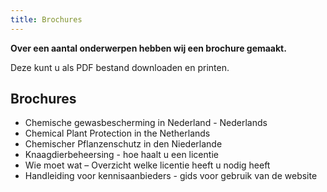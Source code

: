 ```yaml
---
title: Brochures
---
```

**Over een aantal onderwerpen hebben wij een brochure gemaakt.** 

Deze kunt u als PDF bestand downloaden en printen.

## Brochures

* Chemische gewasbescherming in Nederland - Nederlands
* Chemical Plant Protection in the Netherlands
* Chemischer Pflanzenschutz in den Niederlande
* Knaagdierbeheersing - hoe haalt u een licentie
* Wie moet wat – Overzicht welke licentie heeft u nodig heeft
* Handleiding voor kennisaanbieders - gids voor gebruik van de website
